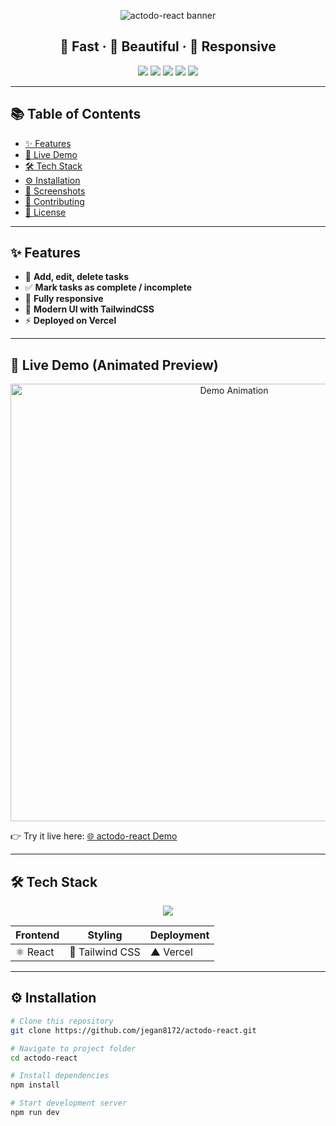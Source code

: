 <!-- Hero Animated Banner -->
<p align="center">
  <img src="https://capsule-render.vercel.app/api?type=waving&height=200&color=gradient&text=📝+actodo-react&fontSize=50&fontAlign=50&fontAlignY=40&desc=A+Modern+ToDo+App+with+React+%26+TailwindCSS&descAlign=50&descAlignY=70" alt="actodo-react banner">
</p>

<h2 align="center">🚀 Fast · 🎨 Beautiful · 📱 Responsive</h2>  

<p align="center">
  <a href="https://actodo-react-theta-five.vercel.app"><img src="https://img.shields.io/badge/🌐 Live Demo-00C4FF?style=for-the-badge&logo=vercel&logoColor=white" /></a>
  <a href="https://github.com/jegan8172/actodo-react/stargazers"><img src="https://img.shields.io/github/stars/jegan8172/actodo-react?style=for-the-badge&logo=github&color=yellow" /></a>
  <a href="https://github.com/jegan8172/actodo-react/network/members"><img src="https://img.shields.io/github/forks/jegan8172/actodo-react?style=for-the-badge&logo=github&color=orange" /></a>
  <a href="https://github.com/jegan8172/actodo-react/issues"><img src="https://img.shields.io/github/issues/jegan8172/actodo-react?style=for-the-badge&logo=github&color=red" /></a>
  <a href="https://github.com/jegan8172/actodo-react/blob/main/LICENSE"><img src="https://img.shields.io/github/license/jegan8172/actodo-react?style=for-the-badge&color=brightgreen" /></a>
</p>

---

## 📚 Table of Contents  

- [✨ Features](#-features)  
- [🎥 Live Demo](#-live-demo-animated-preview)  
- [🛠 Tech Stack](#-tech-stack)  
- [⚙️ Installation](#️-installation)  
- [📸 Screenshots](#-screenshots)  
- [🤝 Contributing](#-contributing)  
- [📜 License](#-license)  

---

## ✨ Features  

- 🎯 **Add, edit, delete tasks**  
- ✅ **Mark tasks as complete / incomplete**  
- 📱 **Fully responsive**  
- 🎨 **Modern UI with TailwindCSS**  
- ⚡ **Deployed on Vercel**  

---

## 🎥 Live Demo (Animated Preview)  

<p align="center">
  <!-- Replace this GIF with your own demo -->
  <img src="https://media.giphy.com/media/26ufdipQqU2lhNA4g/giphy.gif" width="700" alt="Demo Animation" />
</p>  

👉 Try it live here: [🌐 actodo-react Demo](https://actodo-react-theta-five.vercel.app)  

---

## 🛠 Tech Stack  

<p align="center">
  <img src="https://skillicons.dev/icons?i=react,tailwind,vercel,git,github,vscode" />
</p>  

| Frontend | Styling | Deployment |
|----------|----------|------------|
| ⚛️ React | 🎨 Tailwind CSS | ▲ Vercel |  

---

## ⚙️ Installation  

```bash
# Clone this repository
git clone https://github.com/jegan8172/actodo-react.git

# Navigate to project folder
cd actodo-react

# Install dependencies
npm install

# Start development server
npm run dev
